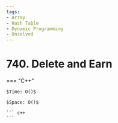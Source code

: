 ```yaml
---
tags:
- Array
- Hash Table
- Dynamic Programming
- Unsolved
---
```



# 740. Delete and Earn

=== "C++"

    $Time: O()$

    $Space: O()$

    ``` c++
    ```